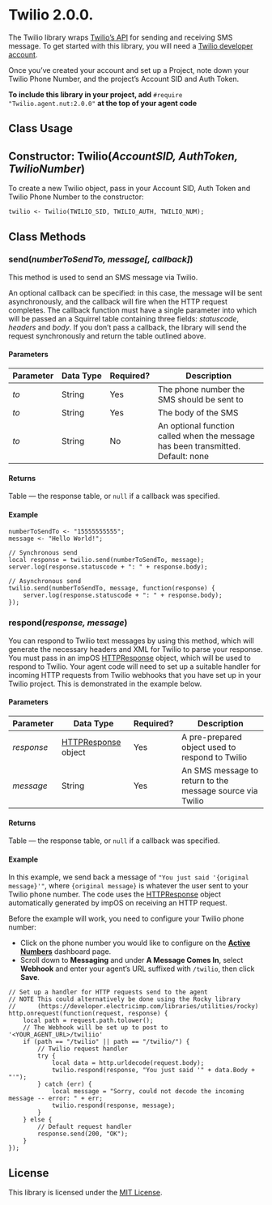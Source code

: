 # Twilio 2.0.0. #

The Twilio library wraps [Twilio’s API](https://www.twilio.com/) for sending and receiving SMS message. To get started with this library, you will need a [Twilio developer account](https://www.twilio.com/try-twilio).

Once you’ve created your account and set up a Project, note down your Twilio Phone Number, and the project’s Account SID and Auth Token.

**To include this library in your project, add** `#require "Twilio.agent.nut:2.0.0"` **at the top of your agent code**

## Class Usage ##

## Constructor: Twilio(*AccountSID, AuthToken, TwilioNumber*) ##

To create a new Twilio object, pass in your Account SID, Auth Token and Twilio Phone Number to the constructor:

```squirrel
twilio <- Twilio(TWILIO_SID, TWILIO_AUTH, TWILIO_NUM);
```

## Class Methods ##

### send(*numberToSendTo, message[, callback]*) ###

This method is used to send an SMS message via Twilio.

An optional callback can be specified: in this case, the message will be sent asynchronously, and the callback will fire when the HTTP request completes. The callback function must have a single parameter into which will be passed an a Squirrel table containing three fields: *statuscode*, *headers* and *body*. If you don’t pass a callback, the library will send the request synchronously and return the table outlined above.

#### Parameters ####

| Parameter | Data&nbsp;Type | Required? | Description |
| --- | --- | --- | --- |
| *to* | String | Yes | The phone number the SMS should be sent to |
| *to* | String | Yes | The body of the SMS |
| *to* | String | No | An optional function called when the message has been transmitted. Default: none |

#### Returns ####

Table &mdash; the response table, or `null` if a callback was specified.

#### Example ####

```squirrel
numberToSendTo <- "15555555555";
message <- "Hello World!";

// Synchronous send
local response = twilio.send(numberToSendTo, message);
server.log(response.statuscode + ": " + response.body);

// Asynchronous send
twilio.send(numberToSendTo, message, function(response) {
    server.log(response.statuscode + ": " + response.body);
});
```

### respond(*response, message*) ###

You can respond to Twilio text messages by using this method, which will generate the necessary headers and XML for Twilio to parse your response. You must pass in an impOS [HTTPResponse](https://developer.electricimp.com/api/httpresponse) object, which will be used to respond to Twilio. Your agent code will need to set up a suitable handler for incoming HTTP requests from Twilio webhooks that you have set up in your Twilio project. This is demonstrated in the example below.

#### Parameters ####

| Parameter | Data&nbsp;Type | Required? | Description |
| --- | --- | --- | --- |
| *response* | [HTTPResponse](https://developer.electricimp.com/api/httpresponse) object | Yes | A pre-prepared object used to respond to Twilio |
| *message* | String | Yes | An SMS message to return to the message source via Twilio |

#### Returns ####

Table &mdash; the response table, or `null` if a callback was specified.

#### Example ####

In this example, we send back a message of `"You just said '{original message}'"`, where `{original message}` is whatever the user sent to your Twilio phone number. The code uses the [HTTPResponse](https://developer.electricimp.com/api/httpresponse) object automatically generated by impOS on receiving an HTTP request.

Before the example will work, you need to configure your Twilio phone number:

- Click on the phone number you would like to configure on the [**Active Numbers**](https://www.twilio.com/console/phone-numbers) dashboard page.
- Scroll down to **Messaging** and under **A Message Comes In**, select **Webhook** and enter your agent’s URL suffixed with `/twilio`, then click **Save**.

```squirrel
// Set up a handler for HTTP requests send to the agent
// NOTE This could alternatively be done using the Rocky library
//      (https://developer.electricimp.com/libraries/utilities/rocky)
http.onrequest(function(request, response) {
    local path = request.path.tolower();
    // The Webhook will be set up to post to '<YOUR_AGENT_URL>/twiliio'
    if (path == "/twilio" || path == "/twilio/") {
        // Twilio request handler
        try {
            local data = http.urldecode(request.body);
            twilio.respond(response, "You just said '" + data.Body + "'");
        } catch (err) {
            local message = "Sorry, could not decode the incoming message -- error: " + err;
            twilio.respond(response, message);
        }
    } else {
        // Default request handler
        response.send(200, "OK");
    }
});
```

## License ##

This library is licensed under the [MIT License](./LICENSE).
